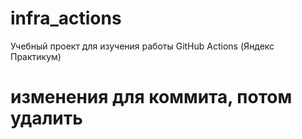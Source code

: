 # infra_actions
Учебный проект для изучения работы GitHub Actions (Яндекс Практикум)
# изменения для коммита, потом удалить
